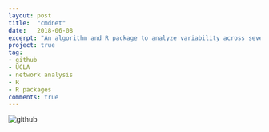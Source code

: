 ```yaml
---
layout: post
title:  "cmdnet"
date:   2018-06-08
excerpt: "An algorithm and R package to analyze variability across several networks by computing statistics based on the correlation matrix distance."
project: true
tag:
- github
- UCLA
- network analysis
- R
- R packages
comments: true
---
```


![github](https://nickwisniewski.com/cmdnet)
